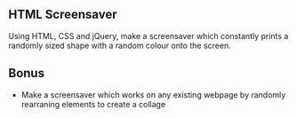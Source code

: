 ## HTML Screensaver

Using HTML, CSS and jQuery, make a screensaver which constantly prints a randomly sized shape with a random colour onto the screen.

## Bonus

- Make a screensaver which works on any existing webpage by randomly rearraning elements to create a collage


